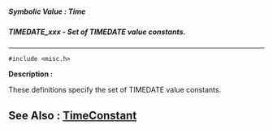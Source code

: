 ##### Symbolic Value : Time
##### TIMEDATE_xxx - Set of TIMEDATE value constants.
---
```
#include <misc.h>
```
**Description :**

These definitions specify the set of TIMEDATE value constants.

**See Also :**
[TimeConstant](/reference/Func/TimeConstant)
---

